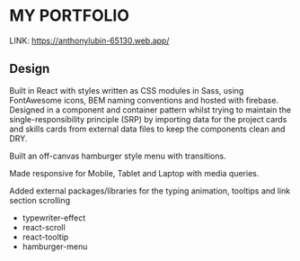 # MY PORTFOLIO #

LINK: https://anthonylubin-65130.web.app/

## Design ##

Built in React with styles written as CSS modules in Sass, using FontAwesome icons, BEM naming conventions and hosted with firebase.
Designed in a component and container pattern whilst trying to maintain the single-responsibility principle (SRP)
by importing data for the project cards and skills cards from external data files to keep the components clean and DRY.

Built an off-canvas hamburger style menu with transitions.

Made responsive for Mobile, Tablet and Laptop with media queries.

Added external packages/libraries for the typing animation, tooltips and link section scrolling
- typewriter-effect
- react-scroll
- react-tooltip
- hamburger-menu